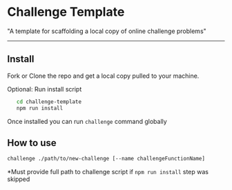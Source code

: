 # Challenge Template

"A template for scaffolding a local copy of online challenge problems"

---

## Install

Fork or Clone the repo and get a local copy pulled to your machine.

Optional: Run install script

```bash
   cd challenge-template
   npm run install
```

Once installed you can run `challenge` command globally

## How to use

```bash
challenge ./path/to/new-challenge [--name challengeFunctionName]
```

\*Must provide full path to challenge script if `npm run install` step was skipped

